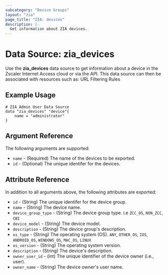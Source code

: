 ```yaml
---
subcategory: "Device Groups"
layout: "zia"
page_title: "ZIA: devices"
description: |-
  Get information about ZIA devices.
---
```


# Data Source: zia_devices

Use the **zia_devices** data source to get information about a device in the Zscaler Internet Access cloud or via the API. This data source can then be associated with resources such as: URL Filtering Rules

## Example Usage

```hcl
# ZIA Admin User Data Source
data "zia_devices" "device"{
    name = "administrator"
}
```

## Argument Reference

The following arguments are supported:

* `name` - (Required) The name of the devices to be exported.
* `id` - (Optional) The unique identifer for the devices.

## Attribute Reference

In addition to all arguments above, the following attributes are exported:

* `id` - (String) The unique identifer for the device group.
* `name` - (String) The device name.
* `device_group_type` - (String) The device group type. i.e ``ZCC_OS``, ``NON_ZCC``, ``CBI``
* `device_model` - (String) The device model.
* `description` - (String) The device group's description.
* `os_type` - (String) The operating system (OS). ``ANY``, ``OTHER_OS``, ``IOS``, ``ANDROID_OS``, ``WINDOWS_OS``, ``MAC_OS``, ``LINUX``
* `os_version` - (String) The operating system version.
* `description` - (String) The device's description.
* `owner_user_id` - (int) The unique identifier of the device owner (i.e., user).
* `owner_name` - (String) The device owner's user name.
